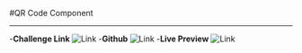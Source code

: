 #QR Code Component

---

-**Challenge Link** ![Link](https://www.frontendmentor.io/solutions/responsive-qr-code-component-vjnPy-vV8k)
-**Github** ![Link](https://github.com/harshikab2112/QR-Code-Component)
-**Live Preview** ![Link](https://qr-code-component-hb.vercel.app/)
